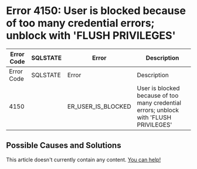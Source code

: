 
# Error 4150: User is blocked because of too many credential errors; unblock with 'FLUSH PRIVILEGES'


| Error Code | SQLSTATE | Error | Description |
| --- | --- | --- | --- |
| Error Code | SQLSTATE | Error | Description |
| 4150 |  | ER_USER_IS_BLOCKED | User is blocked because of too many credential errors; unblock with 'FLUSH PRIVILEGES' |




## Possible Causes and Solutions


This article doesn't currently contain any content. [You can help!](/kb/en/writing-and-editing-knowledge-base-articles/)

